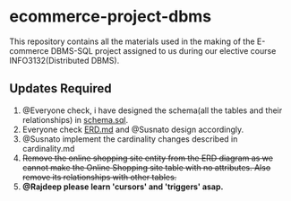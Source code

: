 # ecommerce-project-dbms

This repository contains all the materials used in the making of the E-commerce DBMS-SQL project assigned to us during our elective course INFO3132(Distributed DBMS). 

## Updates Required

1. @Everyone check, i have designed the schema(all the tables and their relationships) in [schema.sql](https://github.com/therupdeep/ecommerce-project-dbms/blob/main/schema.sql).
2. Everyone check [ERD.md](https://github.com/therupdeep/ecommerce-project-dbms/blob/main/ERD.md) and @Susnato design accordingly.
3. @Susnato implement the cardinality changes described in cardinality.md
4. ~~Remove the online shopping site entity from the ERD diagram as we cannot make the Online Shopping site table with no attributes. Also remove its relationships with other tables.~~
5. **@Rajdeep please learn 'cursors' and 'triggers' asap.**
